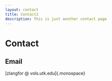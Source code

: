 ```yaml
---
layout: contact
title: Contact2
description: This is just another contact page
---
```


# Contact

## Email

[zlangfor @ vols.utk.edu]{.monospace}
